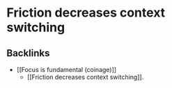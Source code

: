 # Friction  decreases context switching

## Backlinks
* [[Focus is fundamental (coinage)]]
	* [[Friction  decreases context switching]].

<!-- {BearID:C60F5C33-575D-4DFA-A318-1887A584AA8D-17399-000000564B30CDFE} -->
